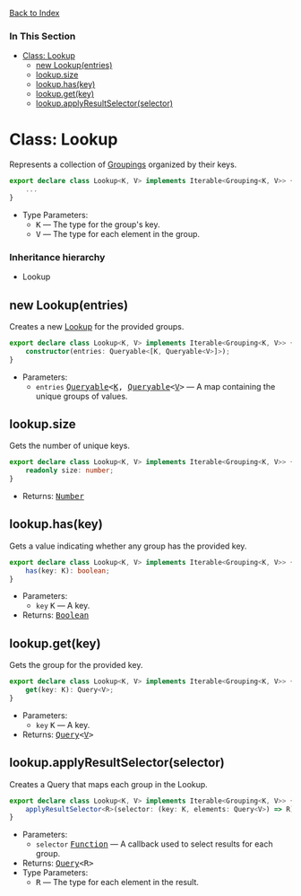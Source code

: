 [Back to Index](index.md)

### In This Section

* [Class: Lookup][Lookup]
    * [new Lookup(entries)](#new-lookupentries)
    * [lookup.size](#lookupsize)
    * [lookup.has(key)](#lookuphaskey)
    * [lookup.get(key)](#lookupgetkey)
    * [lookup.applyResultSelector(selector)](#lookupapplyresultselectorselector)



# Class: Lookup
Represents a collection of [Groupings][Grouping] organized by their keys.

```ts
export declare class Lookup<K, V> implements Iterable<Grouping<K, V>> {
    ...
}
```

* Type Parameters:
    * <a name="lookup-k"></a><samp>K</samp> &mdash; The type for the group's key.
    * <a name="lookup-v"></a><samp>V</samp> &mdash; The type for each element in the group.

### Inheritance hierarchy
* Lookup



## new Lookup(entries)
Creates a new [Lookup][] for the provided groups.

```ts
export declare class Lookup<K, V> implements Iterable<Grouping<K, V>> {
    constructor(entries: Queryable<[K, Queryable<V>]>);
}
```

* Parameters:
  * `entries` <samp>[Queryable][]&lt;[K][], [Queryable][]&lt;[V][]&gt;</samp> &mdash; A map containing the unique groups of values.



## lookup.size
Gets the number of unique keys.

```ts
export declare class Lookup<K, V> implements Iterable<Grouping<K, V>> {
    readonly size: number;
}
```

* Returns: <samp>[Number][]</samp>



## lookup.has(key)
Gets a value indicating whether any group has the provided key.

```ts
export declare class Lookup<K, V> implements Iterable<Grouping<K, V>> {
    has(key: K): boolean;
}
```

* Parameters:
  * `key` <samp>K</samp> &mdash; A key.
* Returns: <samp>[Boolean][]</samp>



## lookup.get(key)
Gets the group for the provided key.

```ts
export declare class Lookup<K, V> implements Iterable<Grouping<K, V>> {
    get(key: K): Query<V>;
}
```

* Parameters:
  * `key` <samp>K</samp> &mdash; A key.
* Returns: <samp>[Query][]&lt;[V][]&gt;</samp>



## lookup.applyResultSelector(selector)
Creates a Query that maps each group in the Lookup.

```ts
export declare class Lookup<K, V> implements Iterable<Grouping<K, V>> {
    applyResultSelector<R>(selector: (key: K, elements: Query<V>) => R): Query<R>;
}
```

* Parameters:
  * `selector` <samp>[Function][]</samp> &mdash; A callback used to select results for each group.
* Returns: <samp>[Query][]&lt;R&gt;</samp>
* Type Parameters:
    * <samp>R</samp> &mdash; The type for each element in the result.



[K]: #lookup-k
[V]: #lookup-v
[Queryable]: type-queryable.md#type-queryable
[HierarchyProvider]: interface-hierarchyprovider.md#interface-hierarchyprovider
[HierarchyIterable]: interface-hierarchyiterable.md#interface-hierarchyiterable
[OrderedIterable]: interface-orderediterable.md#interface-orderediterable
[OrderedHierarchyIterable]: interface-orderedhierarchyiterable.md#interface-orderedhierarchyiterable
[Grouping]: interface-grouping.md#interface-grouping
[Page]: interface-page.md#interface-page
[Lookup]: class-lookup.md#class-lookup
[HierarchyQuery]: class-hierarchyquery.md#class-hierarchyquery
[OrderedQuery]: class-orderedquery.md#class-orderedquery
[Query]: class-query.md#class-query
[OrderedHierarchyQuery]: class-orderedhierarchyquery.md#class-orderedhierarchyquery
[Iterable]: http://ecma-international.org/ecma-262/6.0/index.html#sec-symbol.iterator
[Iterator]: http://ecma-international.org/ecma-262/6.0/index.html#sec-symbol.iterator
[Number]: http://ecma-international.org/ecma-262/6.0/index.html#sec-number-constructor
[Boolean]: http://ecma-international.org/ecma-262/6.0/index.html#sec-boolean-constructor
[Object]: http://ecma-international.org/ecma-262/6.0/index.html#sec-object-constructor
[Function]: http://ecma-international.org/ecma-262/6.0/index.html#sec-function-constructor
[Error]: http://ecma-international.org/ecma-262/6.0/index.html#sec-error-constructor
[Map]: http://ecma-international.org/ecma-262/6.0/index.html#sec-map-constructor
[Set]: http://ecma-international.org/ecma-262/6.0/index.html#sec-set-constructor